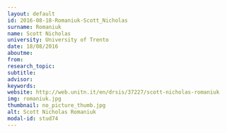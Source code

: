 ```yaml
---
layout: default 
id: 2016-08-18-Romaniuk-Scott_Nicholas
surname: Romaniuk
name: Scott Nicholas
university: University of Trento
date: 18/08/2016
aboutme: 
from: 
research_topic: 
subtitle: 
advisor: 
keywords: 
website: http://web.unitn.it/en/drsis/37227/scott-nicholas-romaniuk 
img: romaniuk.jpg 
thumbnail: no_picture_thumb.jpg
alt: Scott Nicholas Romaniuk
modal-id: stud74
---
```

